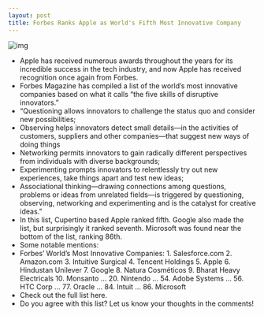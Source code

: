 ```yaml
---
layout: post
title: Forbes Ranks Apple as World's Fifth Most Innovative Company
---
```

![img](http://media.idownloadblog.com/wp-content/uploads/2011/08/Apple-Think-Different1.jpg)
* Apple has received numerous awards throughout the years for its incredible success in the tech industry, and now Apple has received recognition once again from Forbes.
* Forbes Magazine has compiled a list of the world’s most innovative companies based on what it calls “the five skills of disruptive innovators.” 
* “Questioning allows innovators to challenge the status quo and consider new possibilities;
* Observing helps innovators detect small details—in the activities of customers, suppliers and other companies—that suggest new ways of doing things
* Networking permits innovators to gain radically different perspectives from individuals with diverse backgrounds;
* Experimenting prompts innovators to relentlessly try out new experiences, take things apart and test new ideas;
* Associational thinking—drawing connections among questions, problems or ideas from unrelated fields—is triggered by questioning, observing, networking and experimenting and is the catalyst for creative ideas.”
* In this list, Cupertino based Apple ranked fifth. Google also made the list, but surprisingly it ranked seventh. Microsoft was found near the bottom of the list, ranking 86th.
* Some notable mentions:
* Forbes’ World’s Most Innovative Companies: 1. Salesforce.com 2. Amazon.com 3. Intuitive Surgical 4. Tencent Holdings 5. Apple 6. Hindustan Unilever 7. Google 8. Natura Cosméticos 9. Bharat Heavy Electricals 10. Monsanto … 20. Nintendo … 54. Adobe Systems … 56. HTC Corp … 77. Oracle … 84. Intuit … 86. Microsoft
* Check out the full list here.
* Do you agree with this list? Let us know your thoughts in the comments!

